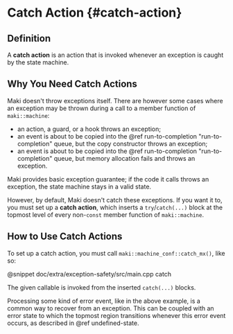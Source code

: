 # Catch Action {#catch-action}

## Definition

A **catch action** is an action that is invoked whenever an exception is caught by the state machine.

## Why You Need Catch Actions

Maki doesn't throw exceptions itself. There are however some cases where an exception may be thrown during a call to a member function of `maki::machine`:
- an action, a guard, or a hook throws an exception;
- an event is about to be copied into the @ref run-to-completion "run-to-completion" queue, but the copy constructor throws an exception;
- an event is about to be copied into the @ref run-to-completion "run-to-completion" queue, but memory allocation fails and throws an exception.

Maki provides basic exception guarantee; if the code it calls throws an exception, the state machine stays in a valid state.

However, by default, Maki doesn't catch these exceptions. If you want it to, you must set up a **catch action**, which inserts a `try`/`catch(...)` block at the topmost level of every non-`const` member function of `maki::machine`.

## How to Use Catch Actions

To set up a catch action, you must call `maki::machine_conf::catch_mx()`, like so:

@snippet doc/extra/exception-safety/src/main.cpp catch

The given callable is invoked from the inserted `catch(...)` blocks.

Processing some kind of error event, like in the above example, is a common way to recover from an exception. This can be coupled with an error state to which the topmost region transitions whenever this error event occurs, as described in @ref undefined-state.
